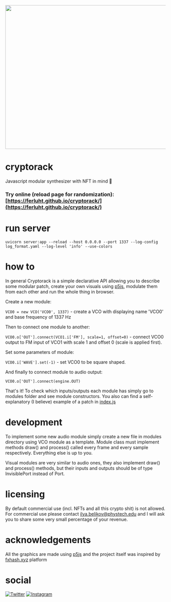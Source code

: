 <p align="center">
  <img width="600" height="450" src="https://media.giphy.com/media/BYtdKil4uF281YWoEY/giphy.gif">
</p>

# cryptorack
Javascript modular synthesizer with NFT in mind 🤦

### Try online (reload page for randomization): [https://ferluht.github.io/cryptorack/](https://ferluht.github.io/cryptorack/)

# run server

```uvicorn server:app --reload --host 0.0.0.0 --port 1337 --log-config log_format.yaml --log-level 'info' --use-colors```

# how to
In general Cryptorack is a simple declarative API allowing you to describe some modular patch, create your own visuals using [p5js](https://p5js.org), modulate them from each other and run the whole thing in browser.

Create a new module:

` VCO0 = new VCO('VCO0', 1337) ` - create a VCO with displaying name 'VCO0' and base frequency of 1337 Hz

Then to connect one module to another:

` VCO0.o['OUT'].connect(VCO1.i['FM'], scale=1, offset=0) ` - connect VCO0 output to FM input of VCO1 with scale 1 and offset 0 (scale is applied first).

Set some parameters of module:

` VCO0.i['WAVE'].set(-1) ` - set VCO0 to be square shaped.

And finally to connect module to audio output:

` VCO0.o['OUT'].connect(engine.OUT) `

That's it! To check which inputs/outputs each module has simply go to modules folder and see module constructors. You also can find a self-explanatory (I believe) example of a patch in [index.js](index.js)

# development
To implement some new audio module simply create a new file in modules directory using VCO module as a template. Module class must implement methods draw() and process() called every frame and every sample respectively. Everything else is up to you.

Visual modules are very similar to audio ones, they also implement draw() and process() methods, but their inputs and outputs should be of type InvisiblePort instead of Port.

# licensing
By default commercial use (incl. NFTs and all this crypto shit) is not allowed. For commercial use please contact ilya.belikov@phystech.edu and I will ask you to share some very small percentage of your revenue.

# acknowledgements
All the graphics are made using [p5js](https://p5js.org) and the project itself was inspired by [fxhash.xyz](https://fxhash.xyz) platform

# social
[![Twitter](https://img.shields.io/badge/Twitter-1DA1F2?style=for-the-badge&logo=twitter&logoColor=white)](https://twitter.com/ferluht) [![Instagram](https://img.shields.io/badge/Instagram-E4405F?style=for-the-badge&logo=instagram&logoColor=white)](https://instagram.com/neurussia)
